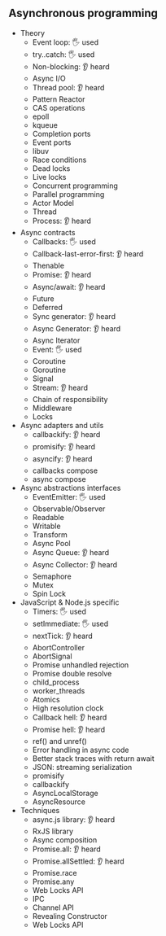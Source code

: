 ## Asynchronous programming

- Theory
  - Event loop: 🖐️ used
  - try..catch: 🖐️ used
  - Non-blocking: 👂 heard
  - Async I/O
  - Thread pool: 👂 heard
  - Pattern Reactor
  - CAS operations
  - epoll
  - kqueue
  - Completion ports
  - Event ports
  - libuv
  - Race conditions
  - Dead locks
  - Live locks
  - Concurrent programming
  - Parallel programming
  - Actor Model
  - Thread
  - Process: 👂 heard
- Async contracts
  - Callbacks: 🖐️ used
  - Callback-last-error-first: 👂 heard
  - Thenable
  - Promise: 👂 heard
  - Async/await: 👂 heard
  - Future
  - Deferred
  - Sync generator: 👂 heard
  - Async Generator: 👂 heard
  - Async Iterator
  - Event: 🖐️ used
  - Coroutine
  - Goroutine
  - Signal
  - Stream: 👂 heard
  - Chain of responsibility
  - Middleware
  - Locks
- Async adapters and utils
  - callbackify: 👂 heard
  - promisify: 👂 heard
  - asyncify: 👂 heard
  - callbacks compose
  - async compose
- Async abstractions interfaces
  - EventEmitter: 🖐️ used
  - Observable/Observer
  - Readable
  - Writable
  - Transform
  - Async Pool
  - Async Queue: 👂 heard
  - Async Collector: 👂 heard
  - Semaphore
  - Mutex
  - Spin Lock
- JavaScript & Node.js specific
  - Timers: 🖐️ used
  - setImmediate: 🖐️ used
  - nextTick: 👂 heard
  - AbortController
  - AbortSignal
  - Promise unhandled rejection
  - Promise double resolve
  - child_process
  - worker_threads
  - Atomics
  - High resolution clock
  - Callback hell: 👂 heard
  - Promise hell: 👂 heard
  - ref() and unref()
  - Error handling in async code
  - Better stack traces with return await
  - JSON: streaming serialization
  - promisify
  - callbackify
  - AsyncLocalStorage
  - AsyncResource
- Techniques
  - async.js library: 👂 heard
  - RxJS library
  - Async composition
  - Promise.all: 👂 heard
  - Promise.allSettled: 👂 heard
  - Promise.race
  - Promise.any
  - Web Locks API
  - IPC
  - Channel API
  - Revealing Constructor
  - Web Locks API
